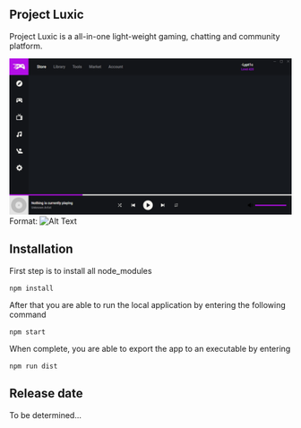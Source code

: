 ## Project Luxic
Project Luxic is a all-in-one light-weight gaming, chatting and community platform.

![GitHub Logo](/assets/cdn/readme/appScreenshot.png)
Format: ![Alt Text](assets/cdn/readme/demo.png)

## Installation
First step is to install all node_modules
```node
npm install
```
After that you are able to run the local application by entering the following command
```node
npm start
```
When complete, you are able to export the app to an executable by entering
```node
npm run dist
```
## Release date
To be determined...
